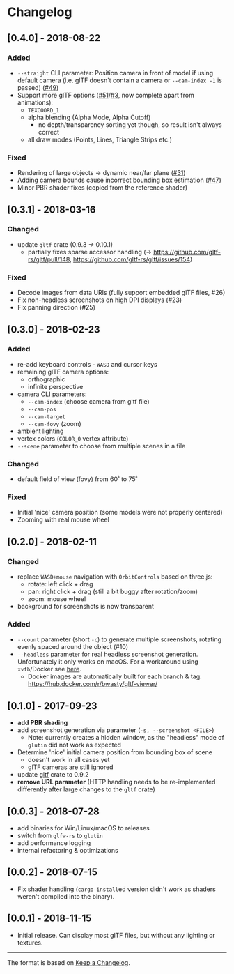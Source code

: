# Changelog

## [0.4.0] - 2018-08-22
### Added
* `--straight` CLI parameter: Position camera in front of model if using default camera (i.e. glTF doesn't contain a camera or `--cam-index -1` is passed) ([#49](https://github.com/bwasty/gltf-viewer/pull/49))
* Support more glTF options ([#51](https://github.com/bwasty/gltf-viewer/pull/51)/[#3](https://github.com/bwasty/gltf-viewer/issues/3), now complete apart from animations):
  - `TEXCOORD_1`
  - alpha blending (Alpha Mode, Alpha Cutoff)
    - no depth/transparency sorting yet though, so result isn't always correct
  - all draw modes (Points, Lines, Triangle Strips etc.)

### Fixed
* Rendering of large objects -> dynamic near/far plane ([#31](https://github.com/bwasty/gltf-viewer/pull/31))
* Adding camera bounds cause incorrect bounding box estimation ([#47](https://github.com/bwasty/gltf-viewer/pull/47))
* Minor PBR shader fixes (copied from the reference shader)

## [0.3.1] - 2018-03-16
### Changed
* update `gltf` crate (0.9.3 -> 0.10.1)
  - partially fixes sparse accessor handling (-> https://github.com/gltf-rs/gltf/pull/148, https://github.com/gltf-rs/gltf/issues/154)

### Fixed
* Decode images from data URIs (fully support embedded glTF files, #26)
* Fix non-headless screenshots on high DPI displays (#23)
* Fix panning direction (#25)

## [0.3.0] - 2018-02-23
### Added
* re-add keyboard controls - `WASD` and cursor keys
* remaining glTF camera options:
  - orthographic
  - infinite perspective
* camera CLI parameters:
  - `--cam-index` (choose camera from gltf file)
  - `--cam-pos`
  - `--cam-target`
  - `--cam-fovy` (zoom)
* ambient lighting
* vertex colors (`COLOR_0` vertex attribute)
* `--scene` parameter to choose from multiple scenes in a file

### Changed
* default field of view (fovy) from 60˚ to 75˚

### Fixed
* Initial 'nice' camera position (some models were not properly centered)
* Zooming with real mouse wheel

## [0.2.0] - 2018-02-11
### Changed
* replace `WASD+mouse` navigation with `OrbitControls` based on three.js:
  - rotate: left click + drag
  - pan: right click + drag (still a bit buggy after rotation/zoom)
  - zoom: mouse wheel
* background for screenshots is now transparent

### Added
* `--count` parameter (short `-c`) to generate multiple screenshots, rotating evenly spaced around the object (#10)
* `--headless` parameter for real headless screenshot generation. Unfortunately it only works on macOS. For a workaround using `xvfb`/Docker see [here](https://github.com/bwasty/gltf-viewer#headless-screenshot-generation).
   - Docker images are automatically built for each branch & tag: https://hub.docker.com/r/bwasty/gltf-viewer/


## [0.1.0] - 2017-09-23
* **add PBR shading**
* add screenshot generation via parameter (`-s, --screenshot <FILE>`)
  - Note: currently creates a hidden window, as the "headless" mode of `glutin` did not work as expected
* Determine 'nice' initial camera position from bounding box of scene
  - doesn't work in all cases yet
  - glTF cameras are still ignored
* update [gltf](https://github.com/gltf-rs/gltf) crate to 0.9.2
* **remove URL parameter** (HTTP handling needs to be re-implemented differently after large changes to the `gltf` crate)

## [0.0.3] - 2018-07-28
* add binaries for Win/Linux/macOS to releases
* switch from `glfw-rs` to `glutin`
* add performance logging
* internal refactoring & optimizations

## [0.0.2] - 2018-07-15
* Fix shader handling (`cargo install`ed version didn't work as shaders weren't compiled into the binary).

## [0.0.1] - 2018-11-15
* Initial release. Can display most glTF files, but without any lighting or textures.

---
The format is based on [Keep a Changelog](http://keepachangelog.com/en/1.0.0/).
